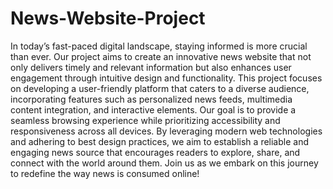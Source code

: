 # News-Website-Project
In today’s fast-paced digital landscape, staying informed is
more crucial than ever. Our project aims to create an
innovative news website that not only delivers timely and
relevant information but also enhances user engagement
through intuitive design and functionality.
This project focuses on developing a user-friendly platform
that caters to a diverse audience, incorporating features such
as personalized news feeds, multimedia content integration,
and interactive elements. Our goal is to provide a seamless
browsing experience while prioritizing accessibility and
responsiveness across all devices.
By leveraging modern web technologies and adhering to best
design practices, we aim to establish a reliable and engaging
news source that encourages readers to explore, share, and
connect with the world around them. Join us as we embark
on this journey to redefine the way news is consumed online!
